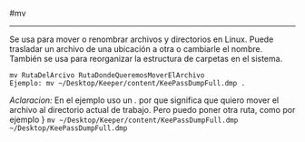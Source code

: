 #mv

-----

Se usa para mover o renombrar archivos y directorios en Linux. Puede trasladar un archivo de una ubicación a otra o cambiarle el nombre. También se usa para reorganizar la estructura de carpetas en el sistema.


```shell
mv RutaDelArcivo RutaDondeQueremosMoverElArchivo
Ejemplo: mv ~/Desktop/Keeper/content/KeePassDumpFull.dmp .
```
*Aclaracion:*
En el ejemplo uso un *.* por que significa que quiero mover el archivo al directorio actual de trabajo. Pero puedo poner otra ruta, como por ejemplo }
``mv ~/Desktop/Keeper/content/KeePassDumpFull.dmp ~/Desktop/KeePassDumpFull.dmp ``